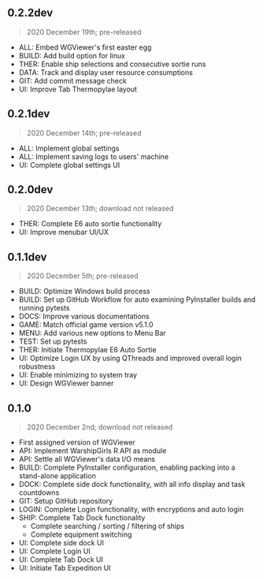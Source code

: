 ## 0.2.2dev

> 2020 December 19th; pre-released

- ALL: Embed WGViewer's first easter egg
- BUILD: Add build option for linux
- THER: Enable ship selections and consecutive sortie runs
- DATA: Track and display user resource consumptions
- GIT: Add commit message check
- UI: Improve Tab Thermopylae layout

## 0.2.1dev

> 2020 December 14th; pre-released

- ALL: Implement global settings
- ALL: Implement saving logs to users' machine
- UI: Complete global settings UI

## 0.2.0dev

> 2020 December 13th; download not released

- THER: Complete E6 auto sortie functionality
- UI: Improve menubar UI/UX

## 0.1.1dev

> 2020 December 5th; pre-released

- BUILD: Optimize Windows build process
- BUILD: Set up GitHub Workflow for auto examining PyInstaller builds and running pytests
- DOCS: Improve various documentations
- GAME: Match official game version v5.1.0
- MENU: Add various new options to Menu Bar
- TEST: Set up pytests
- THER: Initiate Thermopylae E6 Auto Sortie
- UI: Optimize Login UX by using QThreads and improved overall login robustness
- UI: Enable minimizing to system tray
- UI: Design WGViewer banner

## 0.1.0

> 2020 December 2nd; download not released

- First assigned version of WGViewer
- API: Implement WarshipGirls R API as module
- API: Settle all WGViewer's data I/O means
- BUILD: Complete PyInstaller configuration, enabling packing into a stand-alone application
- DOCK: Complete side dock functionality, with all info display and task countdowns
- GIT: Setup GitHub repository
- LOGIN: Complete Login functionality, with encryptions and auto login
- SHIP: Complete Tab Dock functionality
    - Complete searching / sorting / filtering of ships
    - Complete equipment switching
- UI: Complete side dock UI
- UI: Complete Login UI
- UI: Complete Tab Dock UI
- UI: Initiate Tab Expedition UI